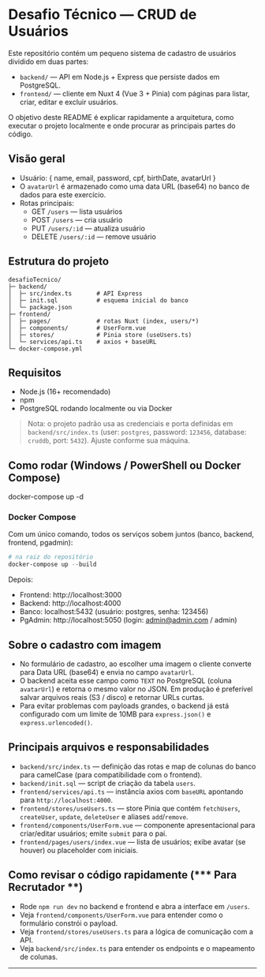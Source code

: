 # Desafio Técnico — CRUD de Usuários

Este repositório contém um pequeno sistema de cadastro de usuários dividido em duas partes:

- `backend/` — API em Node.js + Express que persiste dados em PostgreSQL.
- `frontend/` — cliente em Nuxt 4 (Vue 3 + Pinia) com páginas para listar, criar, editar e excluir usuários.

O objetivo deste README é explicar rapidamente a arquitetura, como executar o projeto localmente e onde procurar as principais partes do código.

## Visão geral

- Usuário: { name, email, password, cpf, birthDate, avatarUrl }
- O `avatarUrl` é armazenado como uma data URL (base64) no banco de dados para este exercício.
- Rotas principais:
  - GET `/users` — lista usuários
  - POST `/users` — cria usuário
  - PUT `/users/:id` — atualiza usuário
  - DELETE `/users/:id` — remove usuário

## Estrutura do projeto

```
desafioTecnico/
├─ backend/
│  ├─ src/index.ts       # API Express
│  ├─ init.sql           # esquema inicial do banco
│  └─ package.json
├─ frontend/
│  ├─ pages/             # rotas Nuxt (index, users/*)
│  ├─ components/        # UserForm.vue
│  ├─ stores/            # Pinia store (useUsers.ts)
│  └─ services/api.ts    # axios + baseURL
└─ docker-compose.yml
```

## Requisitos

- Node.js (16+ recomendado)
- npm
- PostgreSQL rodando localmente ou via Docker

> Nota: o projeto padrão usa as credenciais e porta definidas em `backend/src/index.ts` (user: `postgres`, password: `123456`, database: `cruddb`, port: `5432`). Ajuste conforme sua máquina.

## Como rodar (Windows / PowerShell ou Docker Compose)

docker-compose up -d

### Docker Compose

Com um único comando, todos os serviços sobem juntos (banco, backend, frontend, pgadmin):

```powershell
# na raiz do repositório
docker-compose up --build
```

Depois:

- Frontend: http://localhost:3000
- Backend: http://localhost:4000
- Banco: localhost:5432 (usuário: postgres, senha: 123456)
- PgAdmin: http://localhost:5050 (login: admin@admin.com / admin)

## Sobre o cadastro com imagem

- No formulário de cadastro, ao escolher uma imagem o cliente converte para Data URL (base64) e envia no campo `avatarUrl`.
- O backend aceita esse campo como `TEXT` no PostgreSQL (coluna `avatarUrl`) e retorna o mesmo valor no JSON. Em produção é preferível salvar arquivos reais (S3 / disco) e retornar URLs curtas.
- Para evitar problemas com payloads grandes, o backend já está configurado com um limite de 10MB para `express.json()` e `express.urlencoded()`.

## Principais arquivos e responsabilidades

- `backend/src/index.ts` — definição das rotas e map de colunas do banco para camelCase (para compatibilidade com o frontend).
- `backend/init.sql` — script de criação da tabela `users`.
- `frontend/services/api.ts` — instância axios com `baseURL` apontando para `http://localhost:4000`.
- `frontend/stores/useUsers.ts` — store Pinia que contém `fetchUsers`, `createUser`, `update`, `deleteUser` e aliases `add`/`remove`.
- `frontend/components/UserForm.vue` — componente apresentacional para criar/editar usuários; emite `submit` para o pai.
- `frontend/pages/users/index.vue` — lista de usuários; exibe avatar (se houver) ou placeholder com iniciais.

## Como revisar o código rapidamente (**\*\*\*** Para Recrutador **\*\***)

- Rode `npm run dev` no backend e frontend e abra a interface em `/users`.
- Veja `frontend/components/UserForm.vue` para entender como o formulário constrói o payload.
- Veja `frontend/stores/useUsers.ts` para a lógica de comunicação com a API.
- Veja `backend/src/index.ts` para entender os endpoints e o mapeamento de colunas.

---

